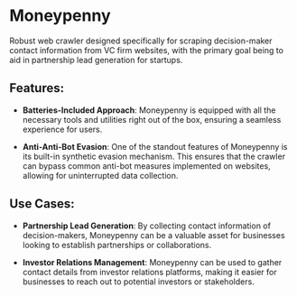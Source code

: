 
# Moneypenny


Robust web crawler designed specifically for scraping decision-maker contact information from VC firm websites, with the primary goal being to aid in partnership lead generation for startups.

## Features:
- **Batteries-Included Approach**: Moneypenny is equipped with all the necessary tools and utilities right out of the box, ensuring a seamless experience for users.
  
- **Anti-Anti-Bot Evasion**: One of the standout features of Moneypenny is its built-in synthetic evasion mechanism. This ensures that the crawler can bypass common anti-bot measures implemented on websites, allowing for uninterrupted data collection.

## Use Cases:
- **Partnership Lead Generation**: By collecting contact information of decision-makers, Moneypenny can be a valuable asset for businesses looking to establish partnerships or collaborations.
  
- **Investor Relations Management**: Moneypenny can be used to gather contact details from investor relations platforms, making it easier for businesses to reach out to potential investors or stakeholders.


